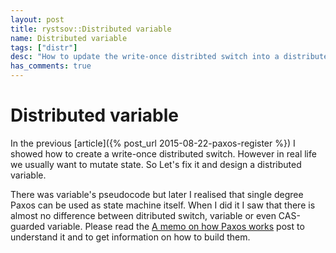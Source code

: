 ```yaml
---
layout: post
title: rystsov::Distributed variable
name: Distributed variable
tags: ["distr"]
desc: "How to update the write-once distribted switch into a distributed variable with a compare-and-set (CAS) concurrency control mechanism"
has_comments: true
---
```


<h1>Distributed variable</h1>

In the previous [article]({% post_url 2015-08-22-paxos-register %}) I showed how to create a write-once distributed switch. However in real life we usually want to mutate state. So Let's fix it and design a distributed variable.

<div class="confession">There was variable's pseudocode but later I realised that single degree Paxos can be used as state machine itself. When I did it I saw that there is almost no difference between ditributed switch, variable or even CAS-guarded variable. Please read the <a href="{% post_url 2015-09-16-how-paxos-works %}">A memo on how Paxos works</a> post to understand it and to get information on how to build them.</div>
